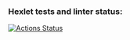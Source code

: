 ### Hexlet tests and linter status:
[![Actions Status](https://github.com/Alsecode/layout-designer-project-58/workflows/hexlet-check/badge.svg)](https://github.com/Alsecode/layout-designer-project-58/actions)